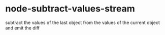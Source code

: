 node-subtract-values-stream
===========================

subtract the values of the last object from the values of the current object and emit the diff
